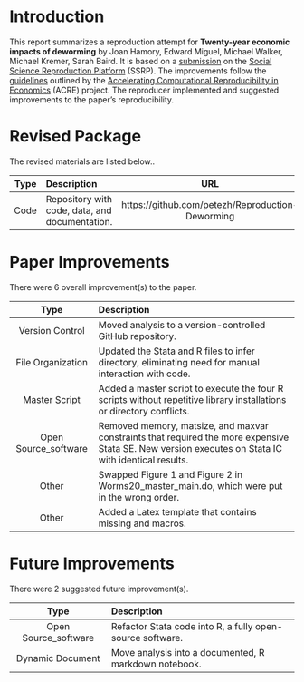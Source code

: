 # Introduction

This report summarizes a reproduction attempt for **Twenty-year economic
impacts of deworming** by Joan Hamory, Edward Miguel, Michael Walker,
Michael Kremer, Sarah Baird. It is based on a
[submission](https://www.socialsciencereproduction.org/reproductions/4043c95e-0a6a-4acc-b228-4c4abe10b3c4/index)
on the [Social Science Reproduction
Platform](https://www.socialsciencereproduction.org/) (SSRP). The
improvements follow the
[guidelines](https://bitss.github.io/ACRE/improvements.html) outlined by
the [Accelerating Computational Reproducibility in
Economics](https://www.bitss.org/ecosystem/acre/) (ACRE) project. The
reproducer implemented and suggested improvements to the paper’s
reproducibility.

# Revised Package

The revised materials are listed below..
<table>
<thead>
<tr>
<th style="text-align:center;">
Type
</th>
<th style="text-align:left;">
Description
</th>
<th style="text-align:center;">
URL
</th>
</tr>
</thead>
<tbody>
<tr>
<td style="text-align:center;">
Code
</td>
<td style="text-align:left;">
Repository with code, data, and documentation.
</td>
<td style="text-align:center;">
https://github.com/petezh/Reproduction-Deworming
</td>
</tr>
</tbody>
</table>


# Paper Improvements

There were 6 overall improvement(s) to the paper.
<table>
<thead>
<tr>
<th style="text-align:center;">
Type
</th>
<th style="text-align:left;">
Description
</th>
</tr>
</thead>
<tbody>
<tr>
<td style="text-align:center;">
Version Control
</td>
<td style="text-align:left;">
Moved analysis to a version-controlled GitHub repository.
</td>
</tr>
<tr>
<td style="text-align:center;">
File Organization
</td>
<td style="text-align:left;">
Updated the Stata and R files to infer directory, eliminating need for
manual interaction with code.
</td>
</tr>
<tr>
<td style="text-align:center;">
Master Script
</td>
<td style="text-align:left;">
Added a master script to execute the four R scripts without repetitive
library installations or directory conflicts.
</td>
</tr>
<tr>
<td style="text-align:center;">
Open Source_software
</td>
<td style="text-align:left;">
Removed memory, matsize, and maxvar constraints that required the more
expensive Stata SE. New version executes on Stata IC with identical
results.
</td>
</tr>
<tr>
<td style="text-align:center;">
Other
</td>
<td style="text-align:left;">
Swapped Figure 1 and Figure 2 in Worms20_master_main.do, which were put
in the wrong order.
</td>
</tr>
<tr>
<td style="text-align:center;">
Other
</td>
<td style="text-align:left;">
Added a Latex template that contains missing and macros.
</td>
</tr>
</tbody>
</table>

# Future Improvements

There were 2 suggested future improvement(s).
<table>
<thead>
<tr>
<th style="text-align:center;">
Type
</th>
<th style="text-align:left;">
Description
</th>
</tr>
</thead>
<tbody>
<tr>
<td style="text-align:center;">
Open Source_software
</td>
<td style="text-align:left;">
Refactor Stata code into R, a fully open-source software.
</td>
</tr>
<tr>
<td style="text-align:center;">
Dynamic Document
</td>
<td style="text-align:left;">
Move analysis into a documented, R markdown notebook.
</td>
</tr>
</tbody>
</table>
